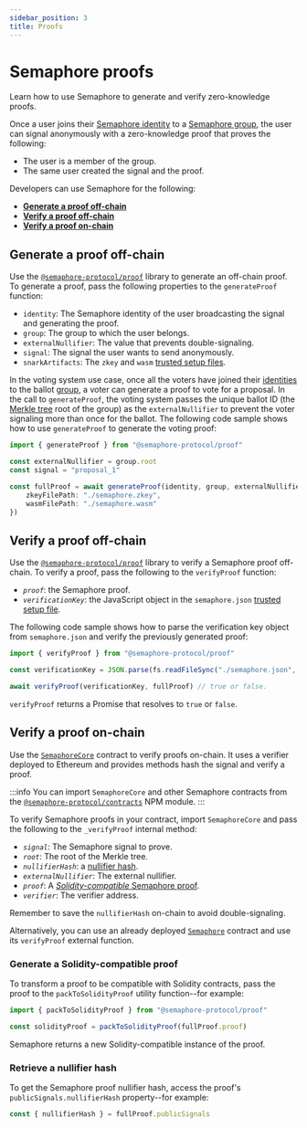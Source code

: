 ```yaml
---
sidebar_position: 3
title: Proofs
---
```


# Semaphore proofs

Learn how to use Semaphore to generate and verify zero-knowledge proofs.

Once a user joins their [Semaphore identity](/V2/glossary#semaphore-identity) to a [Semaphore group](/V2/glossary#semaphore-group), the user can signal anonymously with a zero-knowledge proof that proves the following:

-   The user is a member of the group.
-   The same user created the signal and the proof.

Developers can use Semaphore for the following:

-   [**Generate a proof off-chain**](#generate-a-proof-off-chain)
-   [**Verify a proof off-chain**](#verify-a-proof-off-chain)
-   [**Verify a proof on-chain**](#verify-a-proof-on-chain)

## Generate a proof off-chain

Use the [`@semaphore-protocol/proof`](https://github.com/semaphore-protocol/semaphore/tree/v2.6.1/packages/proof) library to generate an off-chain proof.
To generate a proof, pass the following properties to the `generateProof` function:

-   `identity`: The Semaphore identity of the user broadcasting the signal and generating the proof.
-   `group`: The group to which the user belongs.
-   `externalNullifier`: The value that prevents double-signaling.
-   `signal`: The signal the user wants to send anonymously.
-   `snarkArtifacts`: The `zkey` and `wasm` [trusted setup files](/V2/glossary/#trusted-setup-files).

In the voting system use case, once all the voters have joined their [identities](/guides/identities#create-identities) to the ballot [group](/guides/groups),
a voter can generate a proof to vote for a proposal.
In the call to `generateProof`, the voting system passes the unique ballot ID (the [Merkle tree](/V2/glossary/#merkle-tree) root of the group) as the
`externalNullifier` to prevent the voter signaling more than once for the ballot.
The following code sample shows how to use `generateProof` to generate the voting proof:

```ts
import { generateProof } from "@semaphore-protocol/proof"

const externalNullifier = group.root
const signal = "proposal_1"

const fullProof = await generateProof(identity, group, externalNullifier, signal, {
    zkeyFilePath: "./semaphore.zkey",
    wasmFilePath: "./semaphore.wasm"
})
```

## Verify a proof off-chain

Use the [`@semaphore-protocol/proof`](https://github.com/semaphore-protocol/semaphore/tree/v2.6.1/packages/proof) library to verify a Semaphore proof off-chain.
To verify a proof, pass the following to the `verifyProof` function:

-   _`proof`_: the Semaphore proof.
-   _`verificationKey`_: the JavaScript object in the `semaphore.json` [trusted setup file](/V2/glossary/#trusted-setup-files).

The following code sample shows how to parse the verification key object from `semaphore.json`
and verify the previously generated proof:

```ts
import { verifyProof } from "@semaphore-protocol/proof"

const verificationKey = JSON.parse(fs.readFileSync("./semaphore.json", "utf-8"))

await verifyProof(verificationKey, fullProof) // true or false.
```

`verifyProof` returns a Promise that resolves to `true` or `false`.

## Verify a proof on-chain

Use the [`SemaphoreCore`](https://github.com/semaphore-protocol/semaphore/tree/v2.6.1/packages/contracts/contracts/base/SemaphoreCore.sol) contract to verify proofs on-chain. It uses a verifier deployed to Ethereum and provides methods hash the signal and verify a proof.

:::info
You can import `SemaphoreCore` and other Semaphore contracts from the [`@semaphore-protocol/contracts`](https://github.com/semaphore-protocol/semaphore/tree/v2.6.1/packages/contracts) NPM module.
:::

To verify Semaphore proofs in your contract, import `SemaphoreCore` and pass the following to the `_verifyProof` internal method:

-   _`signal`_: The Semaphore signal to prove.
-   _`root`_: The root of the Merkle tree.
-   _`nullifierHash`_: a [nullifier hash](#retrieve-a-nullifier-hash).
-   _`externalNullifier`_: The external nullifier.
-   _`proof`_: A [_Solidity-compatible_ Semaphore proof](#generate-a-solidity-compatible-proof).
-   _`verifier`_: The verifier address.

Remember to save the `nullifierHash` on-chain to avoid double-signaling.

Alternatively, you can use an already deployed [`Semaphore`](https://github.com/semaphore-protocol/semaphore/blob/v2.6.1/packages/contracts/contracts/Semaphore.sol) contract and use its `verifyProof` external function.

### Generate a Solidity-compatible proof

To transform a proof to be compatible with Solidity contracts, pass the proof to the `packToSolidityProof` utility function--for example:

```ts
import { packToSolidityProof } from "@semaphore-protocol/proof"

const solidityProof = packToSolidityProof(fullProof.proof)
```

Semaphore returns a new Solidity-compatible instance of the proof.

### Retrieve a nullifier hash

To get the Semaphore proof nullifier hash, access the proof's `publicSignals.nullifierHash` property--for example:

```ts
const { nullifierHash } = fullProof.publicSignals
```
